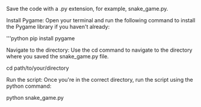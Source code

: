 Save the code with a .py extension, for example, snake_game.py.

Install Pygame: Open your terminal and run the following command to install the Pygame library if you haven't already:

'''python
pip install pygame


Navigate to the directory: Use the cd command to navigate to the directory where you saved the snake_game.py file.

cd path/to/your/directory


Run the script: Once you're in the correct directory, run the script using the python command:

python snake_game.py
